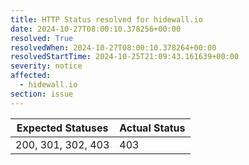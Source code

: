 ```yaml
---
title: HTTP Status resolved for hidewall.io
date: 2024-10-27T08:00:10.378256+00:00
resolved: True
resolvedWhen: 2024-10-27T08:00:10.378264+00:00
resolvedStartTime: 2024-10-25T21:09:43.161639+00:00
severity: notice
affected:
  - hidewall.io
section: issue
---
```


| Expected Statuses | Actual Status  |
|-------------------|----------------|
| 200, 301, 302, 403 | 403 |
